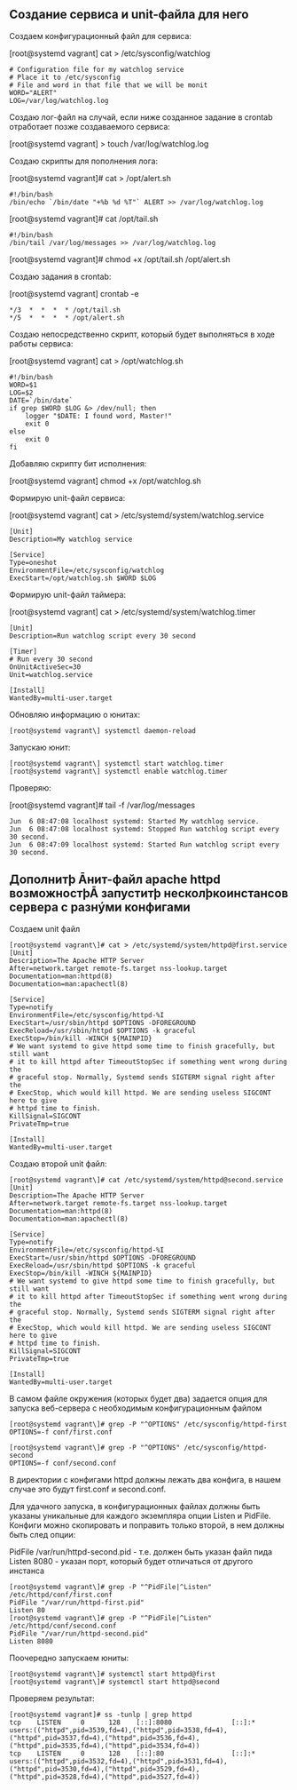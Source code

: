 ## **Создание сервиса и unit-файла для него**

Создаем конфигурационный файл для сервиса:

[root@systemd vagrant\] cat > /etc/sysconfig/watchlog
```
# Configuration file for my watchlog service
# Place it to /etc/sysconfig
# File and word in that file that we will be monit
WORD="ALERT"
LOG=/var/log/watchlog.log
```
Создаю лог-файл на случай, если ниже созданное задание в crontab отработает позже создаваемого сервиса:

[root@systemd vagrant\] > touch /var/log/watchlog.log

Создаю скрипты для пополнения лога:

[root@systemd vagrant\]# cat > /opt/alert.sh
```
#!/bin/bash
/bin/echo `/bin/date "+%b %d %T"` ALERT >> /var/log/watchlog.log
```
[root@systemd vagrant\]# cat /opt/tail.sh
```
#!/bin/bash
/bin/tail /var/log/messages >> /var/log/watchlog.log
```
[root@systemd vagrant\]# chmod +x /opt/tail.sh /opt/alert.sh

Создаю задания в crontab:

[root@systemd vagrant\] crontab -e
```
*/3  *  *  *  * /opt/tail.sh
*/5  *  *  *  * /opt/alert.sh
```
Создаю непосредственно скрипт, который будет выполняться в ходе работы сервиса:

[root@systemd vagrant\] cat > /opt/watchlog.sh
```
#!/bin/bash
WORD=$1
LOG=$2
DATE=`/bin/date`
if grep $WORD $LOG &> /dev/null; then
    logger "$DATE: I found word, Master!"
	exit 0
else
    exit 0
fi
```
Добавляю скрипту бит исполнения:

[root@systemd vagrant\] chmod +x /opt/watchlog.sh

Формирую unit-файл сервиса:

[root@systemd vagrant\] cat > /etc/systemd/system/watchlog.service
```
[Unit]
Description=My watchlog service

[Service]
Type=oneshot
EnvironmentFile=/etc/sysconfig/watchlog
ExecStart=/opt/watchlog.sh $WORD $LOG
```
Формирую unit-файл таймера:

[root@systemd vagrant\] cat > /etc/systemd/system/watchlog.timer
```
[Unit]
Description=Run watchlog script every 30 second

[Timer]
# Run every 30 second
OnUnitActiveSec=30
Unit=watchlog.service

[Install]
WantedBy=multi-user.target
```
Обновляю информацию о юнитах:
```
[root@systemd vagrant\] systemctl daemon-reload
```
Запускаю юнит:
```
[root@systemd vagrant\] systemctl start watchlog.timer
[root@systemd vagrant\] systemctl enable watchlog.timer
```
Проверяю:

[root@systemd vagrant\]# tail -f /var/log/messages
```
Jun  6 08:47:08 localhost systemd: Started My watchlog service.
Jun  6 08:47:08 localhost systemd: Stopped Run watchlog script every 30 second.
Jun  6 08:47:09 localhost systemd: Started Run watchlog script every 30 second.
```

## **Дополнитþ Āнит-файл apache httpd возможностþĀ запуститþ несколþкоинстансов сервера с разнýми конфигами**

Создаем unit файл
```
[root@systemd vagrant\]# cat > /etc/systemd/system/httpd@first.service
[Unit]
Description=The Apache HTTP Server
After=network.target remote-fs.target nss-lookup.target
Documentation=man:httpd(8)
Documentation=man:apachectl(8)

[Service]
Type=notify
EnvironmentFile=/etc/sysconfig/httpd-%I
ExecStart=/usr/sbin/httpd $OPTIONS -DFOREGROUND
ExecReload=/usr/sbin/httpd $OPTIONS -k graceful
ExecStop=/bin/kill -WINCH ${MAINPID}
# We want systemd to give httpd some time to finish gracefully, but still want
# it to kill httpd after TimeoutStopSec if something went wrong during the
# graceful stop. Normally, Systemd sends SIGTERM signal right after the
# ExecStop, which would kill httpd. We are sending useless SIGCONT here to give
# httpd time to finish.
KillSignal=SIGCONT
PrivateTmp=true

[Install]
WantedBy=multi-user.target
```


Создаю второй unit файл:
```
[root@systemd vagrant\]# cat /etc/systemd/system/httpd@second.service
[Unit]
Description=The Apache HTTP Server
After=network.target remote-fs.target nss-lookup.target
Documentation=man:httpd(8)
Documentation=man:apachectl(8)

[Service]
Type=notify
EnvironmentFile=/etc/sysconfig/httpd-%I
ExecStart=/usr/sbin/httpd $OPTIONS -DFOREGROUND
ExecReload=/usr/sbin/httpd $OPTIONS -k graceful
ExecStop=/bin/kill -WINCH ${MAINPID}
# We want systemd to give httpd some time to finish gracefully, but still want
# it to kill httpd after TimeoutStopSec if something went wrong during the
# graceful stop. Normally, Systemd sends SIGTERM signal right after the
# ExecStop, which would kill httpd. We are sending useless SIGCONT here to give
# httpd time to finish.
KillSignal=SIGCONT
PrivateTmp=true

[Install]
WantedBy=multi-user.target
```
В самом файле окружения (которых будет два) задается опция для запуска веб-сервера с необходимым конфигурационным файлом
```
[root@systemd vagrant\]# grep -P "^OPTIONS" /etc/sysconfig/httpd-first
OPTIONS=-f conf/first.conf

[root@systemd vagrant\]# grep -P "^OPTIONS" /etc/sysconfig/httpd-second
OPTIONS=-f conf/second.conf
```
В директории с конфигами httpd должны лежать два конфига, в нашем случае это будут first.conf и second.conf.

Для удачного запуска, в конфигурационных файлах должны быть указаны уникальные для каждого экземпляра опции Listen и PidFile. Конфиги можно скопировать и поправить только второй, в нем должны быть след опции: 

PidFile /var/run/httpd-second.pid - т.е. должен быть указан файл пида Listen 8080 - указан порт, который будет отличаться от другого инстанса
```
[root@systemd vagrant\]# grep -P "^PidFile|^Listen" /etc/httpd/conf/first.conf
PidFile "/var/run/httpd-first.pid"
Listen 80
[root@systemd vagrant\]# grep -P "^PidFile|^Listen" /etc/httpd/conf/second.conf
PidFile "/var/run/httpd-second.pid"
Listen 8080
```
Поочередно запускаем юниты:
```
[root@systemd vagrant\]# systemctl start httpd@first
[root@systemd vagrant\]# systemctl start httpd@second
```
Проверяем результат:
```
[root@systemd vagrant]# ss -tunlp | grep httpd
tcp    LISTEN     0      128    [::]:8080               [::]:*                   users:(("httpd",pid=3539,fd=4),("httpd",pid=3538,fd=4),("httpd",pid=3537,fd=4),("httpd",pid=3536,fd=4),("httpd",pid=3535,fd=4),("httpd",pid=3534,fd=4))
tcp    LISTEN     0      128    [::]:80                 [::]:*                   users:(("httpd",pid=3532,fd=4),("httpd",pid=3531,fd=4),("httpd",pid=3530,fd=4),("httpd",pid=3529,fd=4),("httpd",pid=3528,fd=4),("httpd",pid=3527,fd=4))
```
